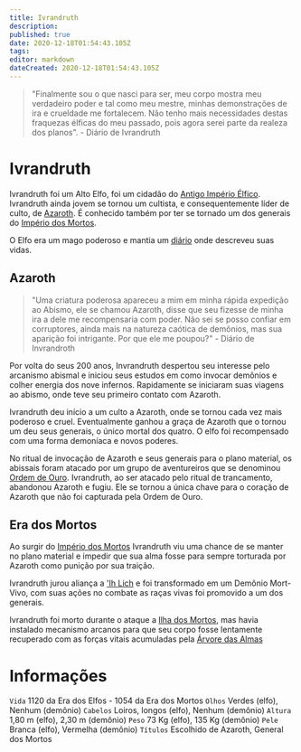 ```yaml
---
title: Ivrandruth
description: 
published: true
date: 2020-12-18T01:54:43.105Z
tags: 
editor: markdown
dateCreated: 2020-12-18T01:54:43.105Z
---
```


<!-- SUBTITLE: Visão geral sobre Ivrandruth -->
> "Finalmente sou o que nasci para ser, meu corpo mostra meu verdadeiro poder e tal como meu mestre, minhas demonstrações de ira e crueldade me fortalecem. Não tenho mais necessidades destas fraquezas élficas do meu passado, pois agora serei parte da realeza dos planos". - Diário de Ivrandruth
# Ivrandruth
Ivrandruth foi um Alto Elfo, foi um cidadão do [Antigo Império Élfico](). Ivrandruth ainda jovem se tornou um cultista, e consequentemente líder de culto, de [Azaroth](/individuos/azaroth). É conhecido também por ter se tornado um dos generais do [Império dos Mortos](/faccoes/nacoes/imperios-dos-mortos).

O Elfo era um mago poderoso e mantia um [diário](/documentos/diario-ivrandruth) onde descreveu suas vidas.

## Azaroth
> "Uma criatura poderosa apareceu a mim em minha rápida expedição ao Abismo, ele se chamou Azaroth, disse que seu fizesse de minha ira a dele me recompensaria com poder. Não sei se posso confiar em corruptores, ainda mais na natureza caótica de demônios, mas sua aparição foi intrigante. Por que ele me poupou?" - Diário de Invrandroth

Por volta do seus 200 anos, Invrandruth despertou seu interesse pelo arcanismo abismal e iniciou seus estudos em como invocar demônios e colher energia dos nove infernos. Rapidamente se iniciaram suas viagens ao abismo, onde teve seu primeiro contato com Azaroth.

Ivrandruth deu início a um culto a Azaroth, onde se tornou cada vez mais poderoso e cruel. Eventualmente ganhou a graça de Azaroth que o tornou um deu seus generais, o único mortal dos quatro. O elfo foi recompensado com uma forma demoníaca e novos poderes.

No ritual de invocação de Azaroth e seus generais para o plano material, os abissais foram atacado por um grupo de aventureiros que se denominou [Ordem de Ouro](/faccoes/faccoes-independentes/ordem-de-ouro). Ivrandruth, ao ser atacado pelo ritual de trancamento, abandonou Azaroth e fugiu. Ele se tornou a única chave para o coração de Azaroth que não foi capturada pela Ordem de Ouro.

## Era dos Mortos
Ao surgir do [Império dos Mortos](/faccoes/nacoes/imperios-dos-mortos) Ivrandruth viu uma chance de se manter no plano material e impedir que sua alma fosse para sempre torturada por Azaroth como punição por sua traição.

Ivrandruth jurou aliança a ['Ih Lich](/individuos/ih-lich) e foi transformado em um Demônio Mort-Vivo, com suas ações no combate as raças vivas foi promovido a um dos generais.

Ivrandruth foi morto durante o ataque a [Ilha dos Mortos](/lugares/plano-material/drafeon/sul-de-drafeon/ilha-dos-mortos), mas havia instalado mecanismo arcanos para que seu corpo fosse lentamente recuperado com as forças vitais acumuladas pela [Árvore das Almas](/lugares/plano-material/drafeon/sul-de-drafeon/ilha-dos-mortos/arvore-das-almas)
# Informações
`Vida` 1120 da Era dos Elfos - 1054 da Era dos Mortos
`Olhos` Verdes (elfo), Nenhum (demônio)
`Cabelos` Loiros, longos (elfo), Nenhum (demônio)
`Altura` 1,80 m (elfo), 2,30 m (demônio)
`Peso` 73 Kg (elfo), 135 Kg (demônio)
`Pele` Branca (elfo), Vermelha (demônio)
`Títulos` Escolhido de Azaroth, General dos Mortos

